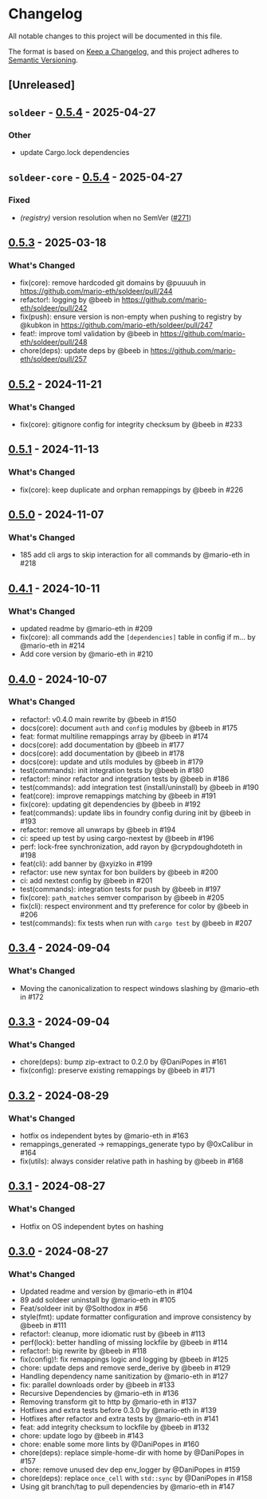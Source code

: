 # Changelog

All notable changes to this project will be documented in this file.

The format is based on [Keep a Changelog](https://keepachangelog.com/en/1.0.0/),
and this project adheres to [Semantic Versioning](https://semver.org/spec/v2.0.0.html).

## [Unreleased]

## `soldeer` - [0.5.4](https://github.com/mario-eth/soldeer/compare/v0.5.3...v0.5.4) - 2025-04-27

### Other
- update Cargo.lock dependencies

## `soldeer-core` - [0.5.4](https://github.com/mario-eth/soldeer/compare/soldeer-core-v0.5.3...soldeer-core-v0.5.4) - 2025-04-27

### Fixed
- *(registry)* version resolution when no SemVer ([#271](https://github.com/mario-eth/soldeer/pull/271))

## [0.5.3](https://github.com/mario-eth/soldeer/compare/v0.5.2...v0.5.3) - 2025-03-18

### What's Changed

* fix(core): remove hardcoded git domains by @puuuuh in https://github.com/mario-eth/soldeer/pull/244
* refactor!: logging by @beeb in https://github.com/mario-eth/soldeer/pull/242
* fix(push): ensure version is non-empty when pushing to registry by @kubkon in https://github.com/mario-eth/soldeer/pull/247
* feat!: improve toml validation by @beeb in https://github.com/mario-eth/soldeer/pull/248
* chore(deps): update deps by @beeb in https://github.com/mario-eth/soldeer/pull/257

## [0.5.2](https://github.com/mario-eth/soldeer/compare/v0.5.1...v0.5.2) - 2024-11-21

### What's Changed

* fix(core): gitignore config for integrity checksum by @beeb in #233

## [0.5.1](https://github.com/mario-eth/soldeer/compare/v0.5.0...v0.5.1) - 2024-11-13

### What's Changed

* fix(core): keep duplicate and orphan remappings by @beeb in #226

## [0.5.0](https://github.com/mario-eth/soldeer/compare/v0.4.1...v0.5.0) - 2024-11-07

### What's Changed

* 185 add cli args to skip interaction for all commands by @mario-eth in #218

## [0.4.1](https://github.com/mario-eth/soldeer/compare/v0.4.0...v0.4.1) - 2024-10-11

### What's Changed

* updated readme by @mario-eth in #209
* fix(core): all commands add the `[dependencies]` table in config if m… by @mario-eth in #214
* Add core version by @mario-eth in #210


## [0.4.0](https://github.com/mario-eth/soldeer/compare/v0.3.4...v0.4.0) - 2024-10-07

### What's Changed

* refactor!: v0.4.0 main rewrite by @beeb in #150
* docs(core): document `auth` and `config` modules by @beeb in #175
* feat: format multiline remappings array by @beeb in #174
* docs(core): add documentation by @beeb in #177
* docs(core): add documentation by @beeb in #178
* docs(core): update and utils modules by @beeb in #179
* test(commands): init integration tests by @beeb in #180
* refactor!: minor refactor and integration tests by @beeb in #186
* test(commands): add integration test (install/uninstall) by @beeb in #190
* feat(core): improve remappings matching by @beeb in #191
* fix(core): updating git dependencies by @beeb in #192
* feat(commands): update libs in foundry config during init by @beeb in #193
* refactor: remove all unwraps by @beeb in #194
* ci: speed up test by using cargo-nextest by @beeb in #196
* perf: lock-free synchronization, add rayon by @crypdoughdoteth in #198
* feat(cli): add banner by @xyizko in #199
* refactor: use new syntax for bon builders by @beeb in #200
* ci: add nextest config by @beeb in #201
* test(commands): integration tests for push by @beeb in #197
* fix(core): `path_matches` semver comparison by @beeb in #205
* fix(cli): respect environment and tty preference for color by @beeb in #206
* test(commands): fix tests when run with `cargo test` by @beeb in #207

## [0.3.4](https://github.com/mario-eth/soldeer/compare/v0.3.3...v0.3.4) - 2024-09-04

### What's Changed

* Moving the canonicalization to respect windows slashing by @mario-eth in #172

## [0.3.3](https://github.com/mario-eth/soldeer/compare/v0.3.2...v0.3.3) - 2024-09-04

### What's Changed

* chore(deps): bump zip-extract to 0.2.0 by @DaniPopes in #161
* fix(config): preserve existing remappings by @beeb in #171

## [0.3.2](https://github.com/mario-eth/soldeer/compare/v0.3.1...v0.3.2) - 2024-08-29

### What's Changed

* hotfix os independent bytes by @mario-eth in #163
* remappings_generated -> remappings_generate typo by @0xCalibur in #164
* fix(utils): always consider relative path in hashing by @beeb in #168

## [0.3.1](https://github.com/mario-eth/soldeer/compare/v0.3.0...v0.3.1) - 2024-08-27

### What's Changed

* Hotfix on OS independent bytes on hashing

## [0.3.0](https://github.com/mario-eth/soldeer/compare/v0.2.19...v0.3.0) - 2024-08-27

### What's Changed

* Updated readme and version by @mario-eth in #104
* 89 add soldeer uninstall by @mario-eth in #105
* Feat/soldeer init by @Solthodox in #56
* style(fmt): update formatter configuration and improve consistency by @beeb in #111
* refactor!: cleanup, more idiomatic rust by @beeb in #113
* perf(lock): better handling of missing lockfile by @beeb in #114
* refactor!: big rewrite by @beeb in #118
* fix(config)!: fix remappings logic and logging by @beeb in #125
* chore: update deps and remove serde_derive by @beeb in #129
* Handling dependency name sanitization by @mario-eth in #127
* fix: parallel downloads order by @beeb in #133
* Recursive Dependencies by @mario-eth in #136
* Removing transform git to http by @mario-eth in #137
* Hotfixes and extra tests before 0.3.0 by @mario-eth in #139
* Hotfixes after refactor and extra tests by @mario-eth in #141
* feat: add integrity checksum to lockfile by @beeb in #132
* chore: update logo by @beeb in #143
* chore: enable some more lints by @DaniPopes in #160
* chore(deps): replace simple-home-dir with home by @DaniPopes in #157
* chore: remove unused dev dep env_logger by @DaniPopes in #159
* chore(deps): replace `once_cell` with `std::sync` by @DaniPopes in #158
* Using git branch/tag to pull dependencies by @mario-eth in #147
